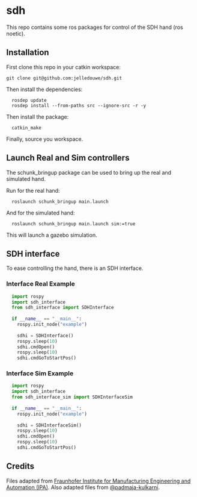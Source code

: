 # sdh

This repo contains some ros packages for control of the SDH hand (ros noetic).

## Installation

First clone this repo in your catkin workspace:

```console
git clone git@github.com:jelledouwe/sdh.git
```

Then install the dependencies:

```console
  rosdep update
  rosdep install --from-paths src --ignore-src -r -y
```

Then install the package:

```console
  catkin_make
```

Finally, source you workspace.

## Launch Real and Sim controllers

The schunk_bringup package can be used to bring up the real and simulated hand.

Run for the real hand:

```console
  roslaunch schunk_bringup main.launch
```

And for the simulated hand:

```console
  roslaunch schunk_bringup main.launch sim:=true
```

This will launch a gazebo simulation.

## SDH interface

To ease controlling the hand, there is an SDH interface.

### Interface Real Example

```python
  import rospy
  import sdh_interface
  from sdh_interface import SDHInterface
  
  if __name__ == "__main__":
    rospy.init_node("example")
    
    sdhi = SDHInterface()
    rospy.sleep(10)
    sdhi.cmdOpen()
    rospy.sleep(10)
    sdhi.cmdGoToStartPos()
```

### Interface Sim Example

```python
  import rospy
  import sdh_interface
  from sdh_interface_sim import SDHInterfaceSim
  
  if __name__ == "__main__":
    rospy.init_node("example")
    
    sdhi = SDHInterfaceSim()
    rospy.sleep(10)
    sdhi.cmdOpen()
    rospy.sleep(10)
    sdhi.cmdGoToStartPos()
```

## Credits

Files adapted from [Fraunhofer Institute for Manufacturing Engineering and Automation (IPA)](https://github.com/ipa320/schunk_modular_robotics).
Also adapted files from [@padmaja-kulkarni](https://github.com/padmaja-kulkarni).
